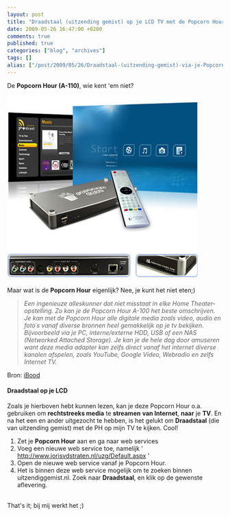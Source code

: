 ```yaml
---
layout: post
title: "Draadstaal (uitzending gemist) op je LCD TV met de Popcorn Hour"
date: 2009-05-26 16:47:00 +0200
comments: true
published: true
categories: ["blog", "archives"]
tags: []
alias: ["/post/2009/05/26/Draadstaal-(uitzending-gemist)-via-je-Popcorn-Hour-op-je-LCD.aspx", "/post/2009/05/26/draadstaal-(uitzending-gemist)-via-je-popcorn-hour-op-je-lcd.aspx"]
---
```

De <strong>Popcorn Hour (A-110)</strong>, wie kent &#39;em niet? 

<img src="/assets/2009/5/popcorn_hour.jpg" alt="" width="445" height="429" /> 

Maar wat is de <strong>Popcorn Hour</strong> eigenlijk? Nee, je kunt het niet eten;) 
<!-- more -->

<blockquote>
	<em>Een ingenieuze alleskunner dat niet misstaat in elke Home Theater-opstelling. Zo kan je de Popcorn Hour A-100 het beste omschrijven. Je kan met de Popcorn Hour alle digitale media zoals video, audio en foto&acute;s vanaf diverse bronnen heel gemakkelijk op je tv bekijken. Bijvoorbeeld via je PC, interne/externe HDD, USB of een NAS (Networked Attached Storage). Je kan je de hele dag door amuseren want deze media adapter kan zelfs direct vanaf het internet diverse kanalen afspelen, zoals YouTube, Google Video, Webradio en zelfs Internet TV.</em> 
</blockquote>
<p>
Bron: <a rel="nofollow" href="http://www.ibood.com/nl/nl/product_list_comments.php?product=10485" target="_blank">iBood</a> 
</p>
<h4>Draadstaal op je LCD</h4>
<p>
Zoals je hierboven hebt kunnen lezen, kan je deze Popcorn Hour o.a. gebruiken om <strong>rechtstreeks media</strong> te <strong>streamen</strong> <strong>van Internet</strong>, <strong>naar</strong> je <strong>TV</strong>. En na het een en ander uitgezocht te hebben, is het gelukt om <strong>Draadstaal</strong> (die van uitzending gemist) met de PH op mijn TV te kijken. Cool! 
</p>
<ol>
	<li>
	<div>
	Zet je <strong>Popcorn Hour</strong> aan en ga naar web services 
	</div>
	</li>
	<li>
	<div>
	Voeg een nieuwe web service toe, namelijk&nbsp;&#39; <a rel="nofollow" href="http://www.jorisvdstraten.nl/uzg/Default.aspx" target="_blank">http://www.jorisvdstraten.nl/uzg/Default.aspx</a>&nbsp;&#39; 
	</div>
	</li>
	<li>
	<div>
	Open de nieuwe web service vanaf je Popcorn Hour. 
	</div>
	</li>
	<li>
	<div>
	Het is binnen deze web service mogelijk om te zoeken binnen uitzendiggemist.nl. Zoek naar <strong>Draadstaal</strong>, en klik op de gewenste aflevering. 
	</div>
	</li>
</ol>
<p>
<br />
That&#39;s it; bij mij werkt het ;) 
</p>
<p>
&nbsp;
</p>
